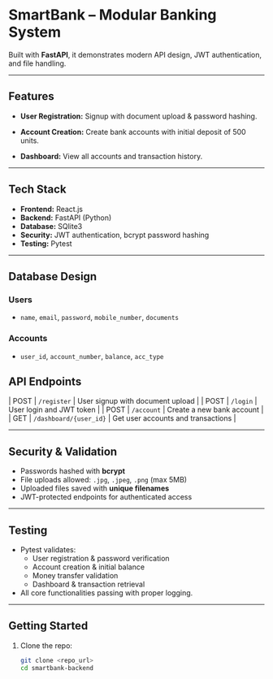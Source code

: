 # SmartBank – Modular Banking System

Built with **FastAPI**, it demonstrates modern API design, JWT authentication, and file handling.

---

## Features

- **User Registration:** Signup with document upload & password hashing.
- **Account Creation:** Create bank accounts with initial deposit of 500 units.

- **Dashboard:** View all accounts and transaction history.

---

## Tech Stack

- **Frontend:** React.js  
- **Backend:** FastAPI (Python)  
- **Database:** SQlite3
- **Security:** JWT authentication, bcrypt password hashing  
- **Testing:** Pytest  

---

## Database Design

### Users
- `name`, `email`, `password`, `mobile_number`, `documents`

### Accounts
- `user_id`, `account_number`, `balance`, `acc_type`



## API Endpoints


| POST | `/register` | User signup with document upload |
| POST | `/login` | User login and JWT token |
| POST | `/account` | Create a new bank account |
| GET  | `/dashboard/{user_id}` | Get user accounts and transactions |

---

## Security & Validation

- Passwords hashed with **bcrypt**  
- File uploads allowed: `.jpg`, `.jpeg`, `.png` (max 5MB)  
- Uploaded files saved with **unique filenames**  
- JWT-protected endpoints for authenticated access  

---

## Testing

- Pytest validates:
  - User registration & password verification  
  - Account creation & initial balance  
  - Money transfer validation  
  - Dashboard & transaction retrieval  
- All core functionalities passing with proper logging.

---

## Getting Started

1. Clone the repo:  
   ```bash
   git clone <repo_url>
   cd smartbank-backend
